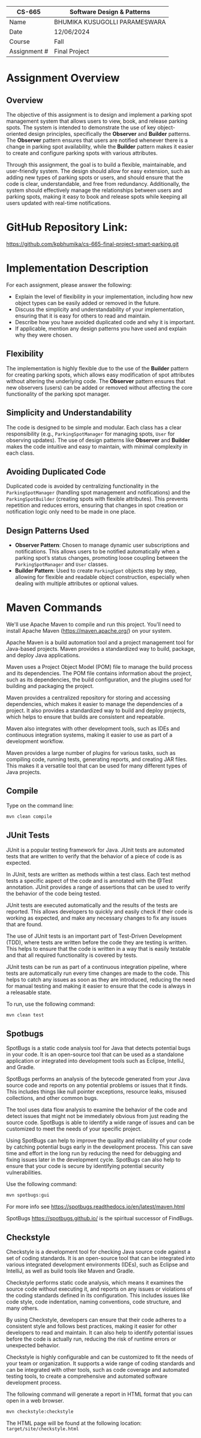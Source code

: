 
| CS-665       | Software Design & Patterns    |
|--------------|-------------------------------|
| Name         | BHUMIKA KUSUGOLLI PARAMESWARA |
| Date         | 12/06/2024                    |
| Course       | Fall                          |
| Assignment # | Final Project                 |

# Assignment Overview
## Overview

The objective of this assignment is to design and implement a parking spot management system that allows users to view, book, and release parking spots. The system is intended to demonstrate the use of key object-oriented design principles, specifically the **Observer** and **Builder** patterns. The **Observer** pattern ensures that users are notified whenever there is a change in parking spot availability, while the **Builder** pattern makes it easier to create and configure parking spots with various attributes.

Through this assignment, the goal is to build a flexible, maintainable, and user-friendly system. The design should allow for easy extension, such as adding new types of parking spots or users, and should ensure that the code is clear, understandable, and free from redundancy. Additionally, the system should effectively manage the relationships between users and parking spots, making it easy to book and release spots while keeping all users updated with real-time notifications.


# GitHub Repository Link:
https://github.com/kpbhumika/cs-665-final-project-smart-parking.git

# Implementation Description

For each assignment, please answer the following:

- Explain the level of flexibility in your implementation, including how new object types can
be easily added or removed in the future.
- Discuss the simplicity and understandability of your implementation, ensuring that it is
easy for others to read and maintain.
- Describe how you have avoided duplicated code and why it is important.
- If applicable, mention any design patterns you have used and explain why they were
chosen.


## Flexibility
The implementation is highly flexible due to the use of the **Builder** pattern for creating parking spots, which allows easy modification of spot attributes without altering the underlying code. The **Observer** pattern ensures that new observers (users) can be added or removed without affecting the core functionality of the parking spot manager.

## Simplicity and Understandability
The code is designed to be simple and modular. Each class has a clear responsibility (e.g., `ParkingSpotManager` for managing spots, `User` for observing updates). The use of design patterns like **Observer** and **Builder** makes the code intuitive and easy to maintain, with minimal complexity in each class.

## Avoiding Duplicated Code
Duplicated code is avoided by centralizing functionality in the `ParkingSpotManager` (handling spot management and notifications) and the `ParkingSpotBuilder` (creating spots with flexible attributes). This prevents repetition and reduces errors, ensuring that changes in spot creation or notification logic only need to be made in one place.

## Design Patterns Used
- **Observer Pattern**: Chosen to manage dynamic user subscriptions and notifications. This allows users to be notified automatically when a parking spot’s status changes, promoting loose coupling between the `ParkingSpotManager` and `User` classes.
- **Builder Pattern**: Used to create `ParkingSpot` objects step by step, allowing for flexible and readable object construction, especially when dealing with multiple attributes or optional values.


# Maven Commands

We'll use Apache Maven to compile and run this project. You'll need to install Apache Maven (https://maven.apache.org/) on your system.

Apache Maven is a build automation tool and a project management tool for Java-based projects. Maven provides a standardized way to build, package, and deploy Java applications.

Maven uses a Project Object Model (POM) file to manage the build process and its dependencies. The POM file contains information about the project, such as its dependencies, the build configuration, and the plugins used for building and packaging the project.

Maven provides a centralized repository for storing and accessing dependencies, which makes it easier to manage the dependencies of a project. It also provides a standardized way to build and deploy projects, which helps to ensure that builds are consistent and repeatable.

Maven also integrates with other development tools, such as IDEs and continuous integration systems, making it easier to use as part of a development workflow.

Maven provides a large number of plugins for various tasks, such as compiling code, running tests, generating reports, and creating JAR files. This makes it a versatile tool that can be used for many different types of Java projects.

## Compile
Type on the command line:

```bash
mvn clean compile
```



## JUnit Tests
JUnit is a popular testing framework for Java. JUnit tests are automated tests that are written to verify that the behavior of a piece of code is as expected.

In JUnit, tests are written as methods within a test class. Each test method tests a specific aspect of the code and is annotated with the @Test annotation. JUnit provides a range of assertions that can be used to verify the behavior of the code being tested.

JUnit tests are executed automatically and the results of the tests are reported. This allows developers to quickly and easily check if their code is working as expected, and make any necessary changes to fix any issues that are found.

The use of JUnit tests is an important part of Test-Driven Development (TDD), where tests are written before the code they are testing is written. This helps to ensure that the code is written in a way that is easily testable and that all required functionality is covered by tests.

JUnit tests can be run as part of a continuous integration pipeline, where tests are automatically run every time changes are made to the code. This helps to catch any issues as soon as they are introduced, reducing the need for manual testing and making it easier to ensure that the code is always in a releasable state.

To run, use the following command:
```bash
mvn clean test
```


## Spotbugs

SpotBugs is a static code analysis tool for Java that detects potential bugs in your code. It is an open-source tool that can be used as a standalone application or integrated into development tools such as Eclipse, IntelliJ, and Gradle.

SpotBugs performs an analysis of the bytecode generated from your Java source code and reports on any potential problems or issues that it finds. This includes things like null pointer exceptions, resource leaks, misused collections, and other common bugs.

The tool uses data flow analysis to examine the behavior of the code and detect issues that might not be immediately obvious from just reading the source code. SpotBugs is able to identify a wide range of issues and can be customized to meet the needs of your specific project.

Using SpotBugs can help to improve the quality and reliability of your code by catching potential bugs early in the development process. This can save time and effort in the long run by reducing the need for debugging and fixing issues later in the development cycle. SpotBugs can also help to ensure that your code is secure by identifying potential security vulnerabilities.

Use the following command:

```bash
mvn spotbugs:gui
```

For more info see
https://spotbugs.readthedocs.io/en/latest/maven.html

SpotBugs https://spotbugs.github.io/ is the spiritual successor of FindBugs.


## Checkstyle

Checkstyle is a development tool for checking Java source code against a set of coding standards. It is an open-source tool that can be integrated into various integrated development environments (IDEs), such as Eclipse and IntelliJ, as well as build tools like Maven and Gradle.

Checkstyle performs static code analysis, which means it examines the source code without executing it, and reports on any issues or violations of the coding standards defined in its configuration. This includes issues like code style, code indentation, naming conventions, code structure, and many others.

By using Checkstyle, developers can ensure that their code adheres to a consistent style and follows best practices, making it easier for other developers to read and maintain. It can also help to identify potential issues before the code is actually run, reducing the risk of runtime errors or unexpected behavior.

Checkstyle is highly configurable and can be customized to fit the needs of your team or organization. It supports a wide range of coding standards and can be integrated with other tools, such as code coverage and automated testing tools, to create a comprehensive and automated software development process.

The following command will generate a report in HTML format that you can open in a web browser.

```bash
mvn checkstyle:checkstyle
```

The HTML page will be found at the following location:
`target/site/checkstyle.html`





